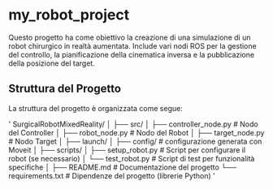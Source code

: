 # my_robot_project

Questo progetto ha come obiettivo la creazione di una simulazione di un robot chirurgico in realtà aumentata. Include vari nodi ROS per la gestione del controllo, la pianificazione della cinematica inversa e la pubblicazione della posizione del target.

## Struttura del Progetto

La struttura del progetto è organizzata come segue:

'
SurgicalRobotMixedReality/
│
├── src/
│   ├── controller_node.py       # Nodo del Controller
│   ├── robot_node.py            # Nodo del Robot
│   ├── target_node.py           # Nodo Target
│ 
├── launch/ 
│
├── config/ # configurazione generata con Moveit
│
├── scripts/
│   ├── setup_robot.py            # Script per configurare il robot (se necessario)
│   └── test_robot.py             # Script di test per funzionalità specifiche
│
├── README.md                     # Documentazione del progetto
└── requirements.txt              # Dipendenze del progetto (librerie Python)
'
